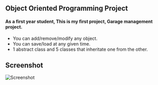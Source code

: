 ## Object Oriented Programming Project
#### As a first year student, This is my first project, Garage management project.  
- You can add/remove/modify any object.
- You can save/load at any given time.
- 1 abstract class and 5 classes that inheritate one from the other.  

## Screenshot
![Screenshot](https://user-images.githubusercontent.com/68149162/189550243-b6391b25-7b44-4bfe-b199-ae9a2d9f3143.png)
